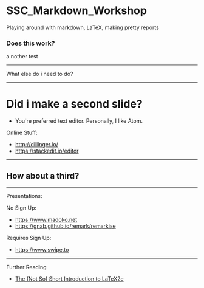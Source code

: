 # SSC_Markdown_Workshop
Playing around with markdown, LaTeX, making pretty reports

### Does this work?

a nother test

***

What else do i need to do?

---

# Did i make a second slide?
* You're preferred text editor. Personally, I like Atom.

Online Stuff:
* http://dillinger.io/
* https://stackedit.io/editor
---

## How about a third?

---
Presentations:

No Sign Up:
* https://www.madoko.net
* https://gnab.github.io/remark/remarkise

Requires Sign Up:
* https://www.swipe.to

---
Further Reading

*  [The (Not So) Short Introduction to LaTeX2e](http://mirrors.rit.edu/CTAN/info/lshort/english/lshort.pdf)
